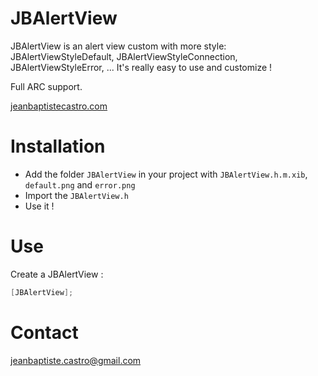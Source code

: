 JBAlertView
===========

JBAlertView is an alert view custom with more style: JBAlertViewStyleDefault, JBAlertViewStyleConnection, JBAlertViewStyleError, ...
It's really easy to use and customize !

Full ARC support.

[jeanbaptistecastro.com](http://jeanbaptistecastro.com)

Installation
==========

* Add the folder `JBAlertView` in your project with `JBAlertView.h.m.xib`, `default.png` and `error.png`
* Import the `JBAlertView.h` 
* Use it !

Use
===

Create a JBAlertView : 

``` objective-c
[JBAlertView];
```

Contact
=======

jeanbaptiste.castro@gmail.com